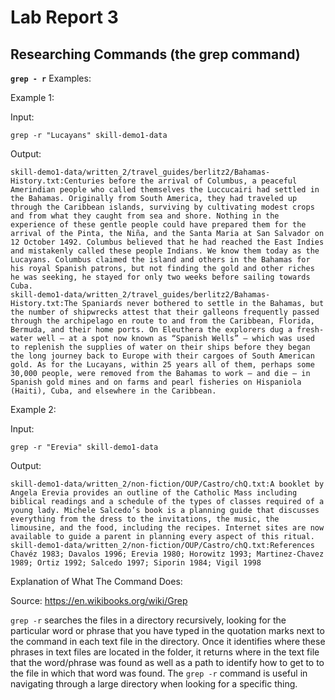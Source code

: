 # Lab Report 3
## Researching Commands (the grep command)
**`grep - r`**
Examples:

Example 1:

Input:

```
grep -r "Lucayans" skill-demo1-data
```

Output:

```
skill-demo1-data/written_2/travel_guides/berlitz2/Bahamas-History.txt:Centuries before the arrival of Columbus, a peaceful Amerindian people who called themselves the Luccucairi had settled in the Bahamas. Originally from South America, they had traveled up through the Caribbean islands, surviving by cultivating modest crops and from what they caught from sea and shore. Nothing in the experience of these gentle people could have prepared them for the arrival of the Pinta, the Niña, and the Santa Maria at San Salvador on 12 October 1492. Columbus believed that he had reached the East Indies and mistakenly called these people Indians. We know them today as the Lucayans. Columbus claimed the island and others in the Bahamas for his royal Spanish patrons, but not finding the gold and other riches he was seeking, he stayed for only two weeks before sailing towards Cuba.
skill-demo1-data/written_2/travel_guides/berlitz2/Bahamas-History.txt:The Spaniards never bothered to settle in the Bahamas, but the number of shipwrecks attest that their galleons frequently passed through the archipelago en route to and from the Caribbean, Florida, Bermuda, and their home ports. On Eleuthera the explorers dug a fresh-water well — at a spot now known as “Spanish Wells” — which was used to replenish the supplies of water on their ships before they began the long journey back to Europe with their cargoes of South American gold. As for the Lucayans, within 25 years all of them, perhaps some 30,000 people, were removed from the Bahamas to work — and die — in Spanish gold mines and on farms and pearl fisheries on Hispaniola (Haiti), Cuba, and elsewhere in the Caribbean.
```

Example 2:

Input:

```
grep -r "Erevia" skill-demo1-data
```

Output:

```
skill-demo1-data/written_2/non-fiction/OUP/Castro/chQ.txt:A booklet by Angela Erevia provides an outline of the Catholic Mass including biblical readings and a schedule of the types of classes required of a young lady. Michele Salcedo’s book is a planning guide that discusses everything from the dress to the invitations, the music, the limousine, and the food, including the recipes. Internet sites are now available to guide a parent in planning every aspect of this ritual.
skill-demo1-data/written_2/non-fiction/OUP/Castro/chQ.txt:References Chavéz 1983; Davalos 1996; Erevia 1980; Horowitz 1993; Martinez-Chavez 1989; Ortiz 1992; Salcedo 1997; Siporin 1984; Vigil 1998
```

Explanation of What The Command Does:

Source: https://en.wikibooks.org/wiki/Grep

`grep -r` searches the files in a directory recursively, looking for the particular word or phrase that you have typed in the quotation marks next to the command in each text file in the directory. Once it identifies where these phrases in text files are located in the folder, it returns where in the text file that the word/phrase was found as well as a path to identify how to get to to the file in which that word was found. The `grep -r` command is useful in navigating through a large directory when looking for a specific thing.
